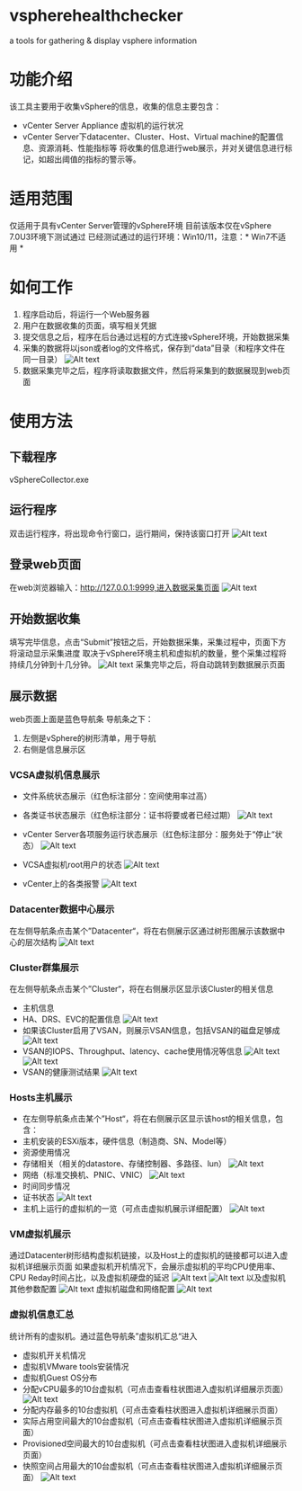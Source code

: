 # vspherehealthchecker
a tools for gathering &amp; display vsphere information

# 功能介绍
该工具主要用于收集vSphere的信息，收集的信息主要包含：
- vCenter Server Appliance 虚拟机的运行状况
- vCenter Server下datacenter、Cluster、Host、Virtual machine的配置信息、资源消耗、性能指标等
将收集的信息进行web展示，并对关键信息进行标记，如超出阈值的指标的警示等。
# 适用范围
仅适用于具有vCenter Server管理的vSphere环境
目前该版本仅在vSphere 7.0U3环境下测试通过
已经测试通过的运行环境：Win10/11，注意：* Win7不适用 * 
# 如何工作
1. 程序启动后，将运行一个Web服务器
2. 用户在数据收集的页面，填写相关凭据
3. 提交信息之后，程序在后台通过远程的方式连接vSphere环境，开始数据采集
4. 采集的数据将以json或者log的文件格式，保存到“data”目录（和程序文件在同一目录）
![Alt text](image.png)
5. 数据采集完毕之后，程序将读取数据文件，然后将采集到的数据展现到web页面
# 使用方法
## 下载程序
vSphereCollector.exe 

## 运行程序
双击运行程序，将出现命令行窗口，运行期间，保持该窗口打开
![Alt text](image-1.png)
## 登录web页面
在web浏览器输入：http://127.0.0.1:9999,进入数据采集页面
![Alt text](image-2.png)
## 开始数据收集
填写完毕信息，点击“Submit”按钮之后，开始数据采集，采集过程中，页面下方将滚动显示采集进度
取决于vSphere环境主机和虚拟机的数量，整个采集过程将持续几分钟到十几分钟。
![Alt text](image-3.png)
采集完毕之后，将自动跳转到数据展示页面
## 展示数据
web页面上面是蓝色导航条
导航条之下：
1. 左侧是vSphere的树形清单，用于导航
2. 右侧是信息展示区
### VCSA虚拟机信息展示
- 文件系统状态展示（红色标注部分：空间使用率过高）
- 各类证书状态展示（红色标注部分：证书将要或者已经过期）
![Alt text](image-4.png)

- vCenter Server各项服务运行状态展示（红色标注部分：服务处于“停止“状态）
![Alt text](image-5.png)
- VCSA虚拟机root用户的状态
![Alt text](image-6.png)
- vCenter上的各类报警
![Alt text](image-7.png)
### Datacenter数据中心展示
在左侧导航条点击某个”Datacenter“，将在右侧展示区通过树形图展示该数据中心的层次结构
![Alt text](image-8.png)
### Cluster群集展示
在左侧导航条点击某个”Cluster“，将在右侧展示区显示该Cluster的相关信息
- 主机信息
- HA、DRS、EVC的配置信息
![Alt text](image-9.png)
- 如果该Cluster启用了VSAN，则展示VSAN信息，包括VSAN的磁盘足够成
![Alt text](image-10.png)
- VSAN的IOPS、Throughput、latency、cache使用情况等信息
![Alt text](image-11.png)
![Alt text](image-12.png)
- VSAN的健康测试结果
![Alt text](image-13.png)
### Hosts主机展示
- 在左侧导航条点击某个”Host“，将在右侧展示区显示该host的相关信息，包含：
- 主机安装的ESXi版本，硬件信息（制造商、SN、Model等）
- 资源使用情况
- 存储相关（相关的datastore、存储控制器、多路径、lun）
![Alt text](image-14.png)
- 网络（标准交换机、PNIC、VNIC）
![Alt text](image-15.png)
- 时间同步情况
- 证书状态
![Alt text](image-16.png)
- 主机上运行的虚拟机的一览（可点击虚拟机展示详细配置）
![Alt text](image-17.png)
### VM虚拟机展示
通过Datacenter树形结构虚拟机链接，以及Host上的虚拟机的链接都可以进入虚拟机详细展示页面
如果虚拟机开机情况下，会展示虚拟机的平均CPU使用率、CPU Reday时间占比，以及虚拟机硬盘的延迟
![Alt text](image-18.png)
![Alt text](image-19.png)
以及虚拟机其他参数配置
![Alt text](image-20.png)
虚拟机磁盘和网络配置
![Alt text](image-21.png)
### 虚拟机信息汇总
统计所有的虚拟机。通过蓝色导航条”虚拟机汇总“进入
- 虚拟机开关机情况
- 虚拟机VMware tools安装情况
- 虚拟机Guest OS分布
- 分配vCPU最多的10台虚拟机（可点击查看柱状图进入虚拟机详细展示页面）
![Alt text](image-22.png)
- 分配内存最多的10台虚拟机（可点击查看柱状图进入虚拟机详细展示页面）
- 实际占用空间最大的10台虚拟机（可点击查看柱状图进入虚拟机详细展示页面）
- Provisioned空间最大的10台虚拟机（可点击查看柱状图进入虚拟机详细展示页面）
- 快照空间占用最大的10台虚拟机（可点击查看柱状图进入虚拟机详细展示页面）
![Alt text](image-23.png)
